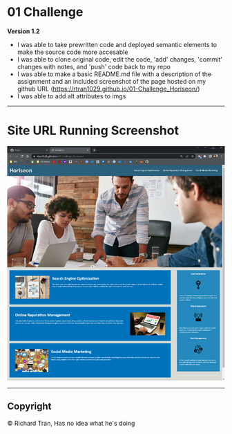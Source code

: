 # 01 Challenge

**Version 1.2**

* I was able to take prewritten code and deployed semantic elements to make the source code more accesable
* I was able to clone original code, edit the code, 'add' changes, 'commit' changes with notes, and 'push' code back to my repo
* I was able to make a basic README.md file with a description of the assignment and an included screenshot of the page hosted on my github URL (https://rtran1029.github.io/01-Challenge_Horiseon/)
* I was able to add alt attributes to imgs

---

# Site URL Running Screenshot #
![Screenshot](https://github.com/rtran1029/01-Challenge_Horiseon/blob/main/assets/images/screenshot.PNG "Screenshot")

---

## Copyright ##

© Richard Tran, Has no idea what he's doing